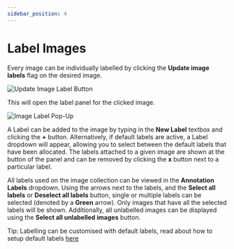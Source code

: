 ```yaml
---
sidebar_position: 4
---
```


# Label Images

Every image can be individually labelled by clicking the **Update image labels** flag on the desired image.

![Update Image Label Button](/img/curate/curate_update_label.png)

This will open the label panel for the clicked image.

![Image Label Pop-Up](/img/curate/curate_label.png)

A Label can be added to the image by typing in the **New Label** textbox and clicking the **+** button.
Alternatively, if default labels are active, a Label dropdown will appear, allowing you to select between the default labels that have been allocated.
The labels attached to a given image are shown at the button of the panel and can be removed by clicking the **x** button next to a particular label.

All labels used on the image collection can be viewed in the **Annotation Labels** dropdown.
Using the arrows next to the labels, and the **Select all labels** or **Deselect all labels** button, single or multiple labels can be selected (denoted by a **Green** arrow).
Only images that have all the selected labels will be shown.
Additionally, all unlabelled images can be displayed using the **Select all unlabelled images** button.

Tip: Labelling can be customised with default labels, read about how to setup default labels [here](../advanced/defaultlabels)
